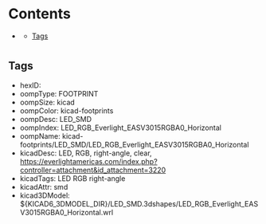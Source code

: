 



Contents
========

* [](#)
	* [Tags](#tags)

# 

## Tags

- hexID: 
- oompType: FOOTPRINT
- oompSize: kicad
- oompColor: kicad-footprints
- oompDesc: LED_SMD
- oompIndex: LED_RGB_Everlight_EASV3015RGBA0_Horizontal
- oompName: kicad-footprints/LED_SMD/LED_RGB_Everlight_EASV3015RGBA0_Horizontal
- kicadDesc: LED, RGB, right-angle, clear, https://everlightamericas.com/index.php?controller=attachment&id_attachment=3220
- kicadTags: LED RGB right-angle
- kicadAttr: smd
- kicad3DModel: ${KICAD6_3DMODEL_DIR}/LED_SMD.3dshapes/LED_RGB_Everlight_EASV3015RGBA0_Horizontal.wrl
